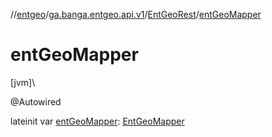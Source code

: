 //[entgeo](../../../index.md)/[ga.banga.entgeo.api.v1](../index.md)/[EntGeoRest](index.md)/[entGeoMapper](ent-geo-mapper.md)

# entGeoMapper

[jvm]\

@Autowired

lateinit var [entGeoMapper](ent-geo-mapper.md): [EntGeoMapper](../../ga.banga.entgeo.domain.mapper/-ent-geo-mapper/index.md)
